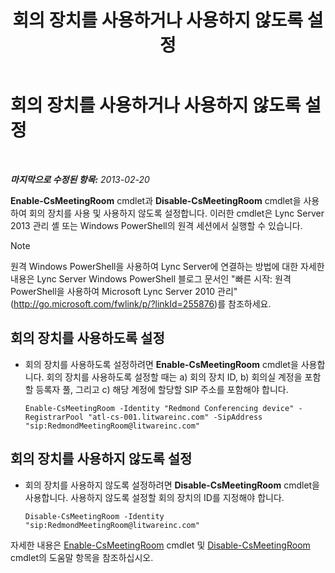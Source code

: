 ﻿---
title: 회의 장치를 사용하거나 사용하지 않도록 설정
TOCTitle: 회의 장치를 사용하거나 사용하지 않도록 설정
ms:assetid: d5140e38-d015-4706-9bde-cf2fa748c36b
ms:mtpsurl: https://technet.microsoft.com/ko-kr/library/JJ994070(v=OCS.15)
ms:contentKeyID: 52056962
ms.date: 08/24/2015
mtps_version: v=OCS.15
ms.translationtype: HT
---

# 회의 장치를 사용하거나 사용하지 않도록 설정

 

_**마지막으로 수정된 항목:** 2013-02-20_

**Enable-CsMeetingRoom** cmdlet과 **Disable-CsMeetingRoom** cmdlet을 사용하여 회의 장치를 사용 및 사용하지 않도록 설정합니다. 이러한 cmdlet은 Lync Server 2013 관리 셸 또는 Windows PowerShell의 원격 세션에서 실행할 수 있습니다.


> [!NOTE]
> 원격 Windows PowerShell을 사용하여 Lync Server에 연결하는 방법에 대한 자세한 내용은 Lync Server Windows PowerShell 블로그 문서인 "빠른 시작: 원격 PowerShell을 사용하여 Microsoft Lync Server 2010 관리"(<A href="http://go.microsoft.com/fwlink/p/?linkid=255876">http://go.microsoft.com/fwlink/p/?linkId=255876</A>)를 참조하세요.




## 회의 장치를 사용하도록 설정

  - 회의 장치를 사용하도록 설정하려면 **Enable-CsMeetingRoom** cmdlet을 사용합니다. 회의 장치를 사용하도록 설정할 때는 a) 회의 장치 ID, b) 회의실 계정을 포함할 등록자 풀, 그리고 c) 해당 계정에 할당할 SIP 주소를 포함해야 합니다.
    
        Enable-CsMeetingRoom -Identity "Redmond Conferencing device" -RegistrarPool "atl-cs-001.litwareinc.com" -SipAddress "sip:RedmondMeetingRoom@litwareinc.com"

## 회의 장치를 사용하지 않도록 설정

  - 회의 장치를 사용하지 않도록 설정하려면 **Disable-CsMeetingRoom** cmdlet을 사용합니다. 사용하지 않도록 설정할 회의 장치의 ID를 지정해야 합니다.
    
        Disable-CsMeetingRoom -Identity "sip:RedmondMeetingRoom@litwareinc.com"

자세한 내용은 [Enable-CsMeetingRoom](https://docs.microsoft.com/en-us/powershell/module/skype/Enable-CsMeetingRoom) cmdlet 및 [Disable-CsMeetingRoom](https://docs.microsoft.com/en-us/powershell/module/skype/Disable-CsMeetingRoom) cmdlet의 도움말 항목을 참조하십시오.

